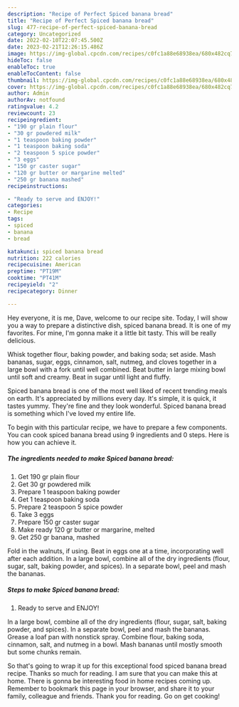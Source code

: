 ```yaml
---
description: "Recipe of Perfect Spiced banana bread"
title: "Recipe of Perfect Spiced banana bread"
slug: 477-recipe-of-perfect-spiced-banana-bread
category: Uncategorized
date: 2022-02-10T22:07:45.500Z
date: 2023-02-21T12:26:15.486Z
image: https://img-global.cpcdn.com/recipes/c0fc1a88e68938ea/680x482cq70/spiced-banana-bread-recipe-main-photo.jpg
hideToc: false
enableToc: true
enableTocContent: false
thumbnail: https://img-global.cpcdn.com/recipes/c0fc1a88e68938ea/680x482cq70/spiced-banana-bread-recipe-main-photo.jpg
cover: https://img-global.cpcdn.com/recipes/c0fc1a88e68938ea/680x482cq70/spiced-banana-bread-recipe-main-photo.jpg
author: Admin
authorAv: notfound
ratingvalue: 4.2
reviewcount: 23
recipeingredient:
- "190 gr plain flour"
- "30 gr powdered milk"
- "1 teaspoon baking powder"
- "1 teaspoon baking soda"
- "2 teaspoon 5 spice powder"
- "3 eggs"
- "150 gr caster sugar"
- "120 gr butter or margarine melted"
- "250 gr banana mashed"
recipeinstructions:

- "Ready to serve and ENJOY!"
categories:
- Recipe
tags:
- spiced
- banana
- bread

katakunci: spiced banana bread 
nutrition: 222 calories
recipecuisine: American
preptime: "PT19M"
cooktime: "PT41M"
recipeyield: "2"
recipecategory: Dinner

---
```



Hey everyone, it is me, Dave, welcome to our recipe site. Today, I will show you a way to prepare a distinctive dish, spiced banana bread. It is one of my favorites. For mine, I'm gonna make it a little bit tasty. This will be really delicious.

Whisk together flour, baking powder, and baking soda; set aside. Mash bananas, sugar, eggs, cinnamon, salt, nutmeg, and cloves together in a large bowl with a fork until well combined. Beat butter in large mixing bowl until soft and creamy. Beat in sugar until light and fluffy.

Spiced banana bread is one of the most well liked of recent trending meals on earth. It's appreciated by millions every day. It's simple, it is quick, it tastes yummy. They're fine and they look wonderful. Spiced banana bread is something which I've loved my entire life.


To begin with this particular recipe, we have to prepare a few components. You can cook spiced banana bread using 9 ingredients and 0 steps. Here is how you can achieve it.

<!--inarticleads1-->

##### The ingredients needed to make Spiced banana bread:

1. Get 190 gr plain flour
1. Get 30 gr powdered milk
1. Prepare 1 teaspoon baking powder
1. Get 1 teaspoon baking soda
1. Prepare 2 teaspoon 5 spice powder
1. Take 3 eggs
1. Prepare 150 gr caster sugar
1. Make ready 120 gr butter or margarine, melted
1. Get 250 gr banana, mashed


Fold in the walnuts, if using. Beat in eggs one at a time, incorporating well after each addition. In a large bowl, combine all of the dry ingredients (flour, sugar, salt, baking powder, and spices). In a separate bowl, peel and mash the bananas. 

<!--inarticleads2-->

##### Steps to make Spiced banana bread:


1. Ready to serve and ENJOY!

In a large bowl, combine all of the dry ingredients (flour, sugar, salt, baking powder, and spices). In a separate bowl, peel and mash the bananas. Grease a loaf pan with nonstick spray. Combine flour, baking soda, cinnamon, salt, and nutmeg in a bowl. Mash bananas until mostly smooth but some chunks remain. 

So that's going to wrap it up for this exceptional food spiced banana bread recipe. Thanks so much for reading. I am sure that you can make this at home. There is gonna be interesting food in home recipes coming up. Remember to bookmark this page in your browser, and share it to your family, colleague and friends. Thank you for reading. Go on get cooking!
